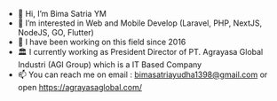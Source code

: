 - 👋 Hi, I’m Bima Satria YM
- 👀 I’m interested in Web and Mobile Develop (Laravel, PHP, NextJS, NodeJS, GO, Flutter)
- 💞️ I have been working on this field since 2016
- 🏛️ I currently working as President Director of PT. Agrayasa Global Industri (AGI Group) which is a IT Based Company
- 📫 You can reach me on email : bimasatriayudha1398@gmail.com or open https://agrayasaglobal.com/

<!---
Bimbimmmm/Bimbimmmm is a ✨ special ✨ repository because its `README.md` (this file) appears on your GitHub profile.
You can click the Preview link to take a look at your changes.
--->
